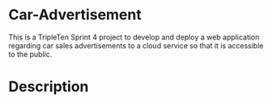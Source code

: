 # Car-Advertisement
This is a TripleTen Sprint 4 project to develop and deploy a web application regarding car sales advertisements to a cloud service so that it is accessible to the public.

# Description

